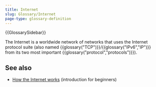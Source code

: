 ```yaml
---
title: Internet
slug: Glossary/Internet
page-type: glossary-definition
---
```


{{GlossarySidebar}}

The Internet is a worldwide network of networks that uses the Internet protocol suite (also named {{glossary("TCP")}}/{{glossary("IPv6","IP")}} from its two most important {{glossary("protocol","protocols")}}).

## See also

- [How the Internet works](/en-US/docs/Learn/Common_questions/Web_mechanics/How_does_the_Internet_work) (introduction for beginners)
